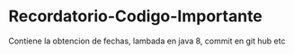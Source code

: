 # Recordatorio-Codigo-Importante
Contiene la obtencion de fechas, lambada en java 8, commit en git hub etc
